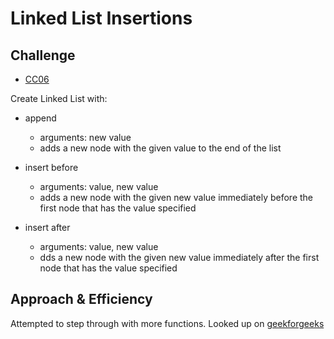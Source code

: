 # Linked List Insertions

## Challenge

- [CC06](https://canvas.instructure.com/courses/5233640/assignments/32144423)

Create Linked List with:

- append
  - arguments: new value
  - adds a new node with the given value to the end of the list

- insert before
  - arguments: value, new value
  - adds a new node with the given new value immediately before the first node that has the value specified
- insert after
  - arguments: value, new value
  - dds a new node with the given new value immediately after the first node that has the value specified

## Approach & Efficiency

  Attempted to step through with more functions. Looked up on [geekforgeeks](www.geekforgeeks.org)
